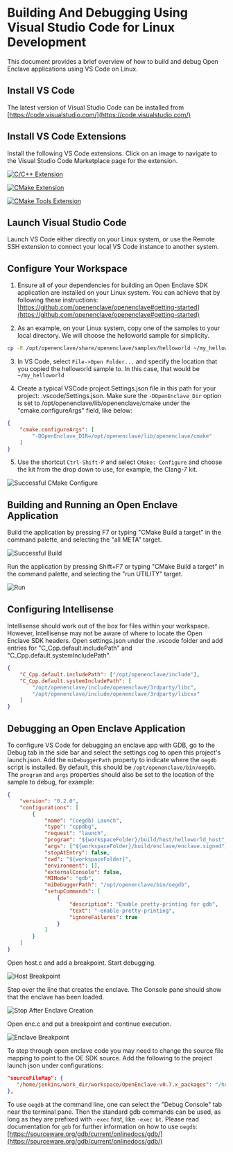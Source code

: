 # Building And Debugging Using Visual Studio Code for Linux Development

This document provides a brief overview of how to build and debug Open Enclave applications using VS Code on Linux.

## Install VS Code

The latest version of Visual Studio Code can be installed from [https://code.visualstudio.com/](https://code.visualstudio.com/)

## Install VS Code Extensions

Install the following VS Code extensions. Click on an image to navigate to the Visual Studio Code Marketplace page for the extension.

[![C/C++ Extension](images/VSCodeCppExtension.png)](https://marketplace.visualstudio.com/items?itemName=ms-vscode.cpptools)

[![CMake Extension](images/VSCodeLinuxCMakeExtension.png)](https://marketplace.visualstudio.com/items?itemName=twxs.cmake)

[![CMake Tools Extension](images/VSCodeCMakeToolsExtension.png)](https://marketplace.visualstudio.com/items?itemName=vector-of-bool.cmake-tools)

## Launch Visual Studio Code

Launch VS Code either directly on your Linux system, or use the Remote SSH extension to connect your local VS Code instance to another system.

## Configure Your Workspace

1. Ensure all of your dependencies for building an Open Enclave SDK application are installed on your Linux system. You can achieve that by following these instructions: [https://github.com/openenclave/openenclave#getting-started](https://github.com/openenclave/openenclave#getting-started)

2. As an example, on your Linux system, copy one of the samples to your local directory. We will choose the helloworld sample for simplicity.

```bash
cp -R /opt/openenclave/share/openenclave/samples/helloworld ~/my_helloworld
```

3. In VS Code, select `File->Open Folder...` and specify the location that you copied the helloworld sample to. In this case, that would be `~/my_helloworld`

4. Create a typical VSCode project Settings.json file in this path for your project: .vscode/Settings.json. Make sure the `-DOpenEnclave_Dir` option is set to /opt/openenclave/lib/openenclave/cmake under the "cmake.configureArgs" field, like below:

```json
{
    "cmake.configureArgs": [
        "-DOpenEnclave_DIR=/opt/openenclave/lib/openenclave/cmake"
    ]
}
```

5. Use the shortcut `Ctrl-Shift-P` and select `CMake: Configure` and choose the kit from the drop down to use, for example, the Clang-7 kit.

![Successful CMake Configure](images/VSCodeLinuxSuccessfulCMakeConfigure.png)

## Building and Running an Open Enclave Application

Build the application by pressing F7 or typing "CMake Build a target" in the command palette, and selecting the "all META" target.

![Successful Build](images/VSCodeLinuxSuccessfulBuild.png)

Run the application by pressing Shift+F7 or typing "CMake Build a target" in the command palette, and selecting the "run UTILITY" target.

![Run](images/VSCodeLinuxRunApplication.png)

## Configuring Intellisense

Intellisense should work out of the box for files within your workspace. However, Intellisense may not be aware of where to locate the Open Enclave SDK headers.
Open settings.json under the .vscode folder and add entries for "C_Cpp.default.includePath" and "C_Cpp.default.systemIncludePath".

```json
{
    "C_Cpp.default.includePath": ["/opt/openenclave/include"],
    "C_Cpp.default.systemIncludePath": [
        "/opt/openenclave/include/openenclave/3rdparty/libc",
        "/opt/openenclave/include/openenclave/3rdparty/libcxx"
    ]
}
```

## Debugging an Open Enclave Application

To configure VS Code for debugging an enclave app with GDB, go to the Debug tab in the side bar and select the settings cog to open this project's launch.json. Add the `miDebuggerPath` property to indicate where the `oegdb` script is installed. By default, this should be `/opt/openenclave/bin/oegdb`. The `program` and `args` properties should also be set to the location of the sample to debug, for example:

```json
{
    "version": "0.2.0",
    "configurations": [
        {
            "name": "(oegdb) Launch",
            "type": "cppdbg",
            "request": "launch",
            "program": "${workspaceFolder}/build/host/helloworld_host",
            "args": ["${workspaceFolder}/build/enclave/enclave.signed"],
            "stopAtEntry": false,
            "cwd": "${workspaceFolder}",
            "environment": [],
            "externalConsole": false,
            "MIMode": "gdb",
            "miDebuggerPath": "/opt/openenclave/bin/oegdb",
            "setupCommands": [
                {
                    "description": "Enable pretty-printing for gdb",
                    "text": "-enable-pretty-printing",
                    "ignoreFailures": true
                }
            ]
        }
    ]
}
```

Open host.c and add a breakpoint. Start debugging.

![Host Breakpoint](images/VSCodeLinuxHostBreakpoint.png)

Step over the line that creates the enclave. The Console pane should show that the enclave has been loaded.

![Stop After Enclave Creation](images/VSCodeLinuxStopAfterEnclaveCreation.png)

Open enc.c and put a breakpoint and continue execution.

![Enclave Breakpoint](images/VSCodeLinuxEnclaveBreakpoint.png)

To step through open enclave code you may need to change the source file mapping to point to the OE SDK source. Add the following to the project launch json under configurations:

```json
"sourceFileMap": {
   "/home/jenkins/work_dir/workspace/OpenEnclave-v0.7.x_packages": "/home/username/path2code/openenclave/",
},
```

To use `oegdb` at the command line, one can select the "Debug Console" tab near the terminal pane. Then the standard gdb commands can be used, as long as they are prefixed with `-exec` first, like `-exec bt`. Please read documentation for `gdb` for further information on how to use `oegdb`: [https://sourceware.org/gdb/current/onlinedocs/gdb/](https://sourceware.org/gdb/current/onlinedocs/gdb/)
